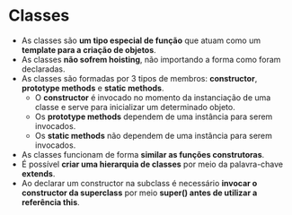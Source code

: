 # Classes

- As classes são **um tipo especial de função** que atuam como um **template para a criação de objetos**.
- As classes **não sofrem hoisting**, não importando a forma como foram declaradas.
- As classes são formadas por 3 tipos de membros: **constructor**, **prototype methods** e **static methods**.
  - O **constructor** é invocado no momento da instanciação de uma classe e serve para inicializar um determinado objeto.
  - Os **prototype methods** dependem de uma instância para serem invocados.
  - Os **static methods** não dependem de uma instância para serem invocados.
- As classes funcionam de forma **similar as funções construtoras**.
- É possível **criar uma hierarquia de classes** por meio da palavra-chave **extends**.
- Ao declarar um constructor na subclass é necessário **invocar o constructor da superclass** por meio **super() antes de utilizar a referência this**.